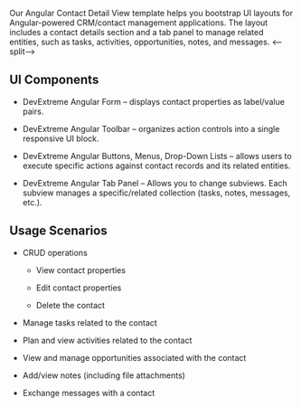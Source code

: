 Our Angular Contact Detail View template helps you bootstrap UI layouts for Angular-powered CRM/contact management applications. The layout includes a contact details section and a tab panel to manage related entities, such as tasks, activities, opportunities, notes, and messages. 
<--split-->

## UI Components  

- DevExtreme Angular Form – displays contact properties as label/value pairs. 

- DevExtreme Angular Toolbar – organizes action controls into a single responsive UI block. 

- DevExtreme Angular Buttons, Menus, Drop-Down Lists – allows users to execute specific actions against contact records and its related entities. 

- DevExtreme Angular Tab Panel – Allows you to change subviews. Each subview manages a specific/related collection (tasks, notes, messages, etc.). 

## Usage Scenarios 

- CRUD operations 

    - View contact properties 

    - Edit contact properties 

    - Delete the contact 

- Manage tasks related to the contact 

- Plan and view activities related to the contact 

- View and manage opportunities associated with the contact 

- Add/view notes (including file attachments) 

- Exchange messages with a contact 